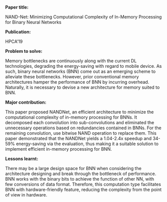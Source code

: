 **Paper title:**

NAND-Net: Minimizing Computational Complexity of In-Memory Processing for Binary
Neural Networks

**Publication:**

HPCA’19

**Problem to solve:**

Memory bottlenecks are continuously along with the current DL technologies,
degrading the energy-saving with regard to mobile device. As such, binary neural
networks (BNN) come out as an emerging scheme to alleviate these bottlenecks.
However, prior conventional memory architectures hamper the performance of BNN
by incurring overhead. Naturally, it is necessary to devise a new architecture
for memory suited to BNN.

**Major contribution:**

This paper proposed NANDNet, an efficient architecture to minimize the
computational complexity of in-memory processing for BNNs. It decomposed each
convolution into sub-convolutions and eliminated the unnecessary operations
based on redundancies contained in BNNs. For the remaining convolution, use
bitwise NAND operation to replace them. This paper demonstrated that the NANDNet
yields a 1.04-2.4x speedup and 34-59% energy-saving via the evaluation, thus
making it a suitable solution to implement efficient in-memory processing for
BNN.

**Lessons learnt:**

There may be a large design space for BNN when considering the architecture
designing and break through the bottleneck of performance. BNN works with the
binary bits to achieve the function of other NN, with few conversions of data
format. Therefore, this computation type facilitates BNN with hardware-friendly
feature, reducing the complexity from the point of view in hardware.
